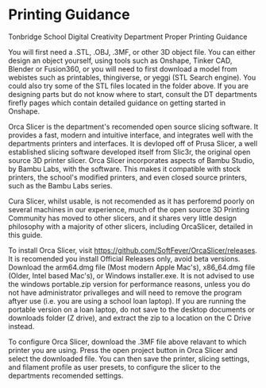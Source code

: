 # Printing Guidance
 Tonbridge School Digital Creativity Department Proper Printing Guidance

You will first need a .STL, .OBJ, .3MF, or other 3D object file. You can either design an object yourself, using tools such as Onshape, Tinker CAD, Blender or Fusion360, or you will need to first download a model from webistes such as printables, thingiverse, or yeggi (STL Search engine). You could also try some of the STL files located in the folder above. If you are designing parts but do not know where to start, consult the DT departments firefly pages which contain detailed guidance on getting started in Onshape.

Orca Slicer is the department's recomended open source slicing software. It provides a fast, modern and intuitive interface, and integrates well with the departments printers and interfaces. It is devloped off of Prusa Slicer, a well established slicing software developed itself from Slic3r, the original open source 3D printer slicer. Orca Slicer incorporates aspects of Bambu Studio, by Bambu Labs, with the software. This makes it compatible with stock printers, the school's modified printers, and even closed source printers, such as the Bambu Labs series.

Cura Slicer, whilst usable, is not recomended as it has perforemd poorly on several machines in our experience, much of the open source 3D Printing Community has moved to other slicers, and it shares very little design philosophy with a majority of other slicers, including OrcaSlicer, detailed in this guide.

To install Orca Slicer, visit https://github.com/SoftFever/OrcaSlicer/releases. It is recomended you install Official Releases only, avoid beta versions. Download the arm64.dmg file (Most modern Apple Mac's), x86_64.dmg file (Older, Intel based Mac's), or Windows installer.exe. It is not advised to use the windows portable.zip version for performance reasons, unless you do not have administrator privalleges and will need to remove the program aftyer use (i.e. you are using a school loan laptop). If you are running the portable version on a loan laptop, do not save to the desktop documents or downloads folder (Z drive), and extract the zip to a location on the C Drive instead.

To configure Orca Slicer, download the .3MF file above relavant to which printer you are using. Press the open project button in Orca Slicer and select the downloaded file. You can then save the printer, slicing settings, and filament profile as user presets, to configure the slicer to the departments recomended settings.